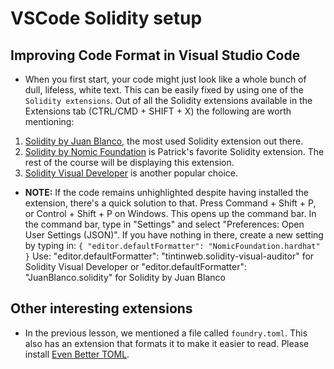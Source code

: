 # VSCode Solidity setup

## Improving Code Format in Visual Studio Code
- When you first start, your code might just look like a whole bunch of dull, lifeless, white text. This can be easily fixed by using one of the `Solidity extensions`. Out of all the Solidity extensions available in the Extensions tab (CTRL/CMD + SHIFT + X) the following are worth mentioning:

1. [Solidity by Juan Blanco](https://marketplace.visualstudio.com/items?itemName=JuanBlanco.solidity), the most used Solidity extension out there.
2. [Solidity by Nomic Foundation](https://marketplace.visualstudio.com/items?itemName=NomicFoundation.hardhat-solidity) is Patrick's favorite Solidity extension. The rest of the course will be displaying this extension.
3. [Solidity Visual Developer](https://marketplace.visualstudio.com/items?itemName=tintinweb.solidity-visual-auditor) is another popular choice.

- **NOTE:** If the code remains unhighlighted despite having installed the extension, there's a quick solution to that. Press Command + Shift + P, or Control + Shift + P on Windows. This opens up the command bar. In the command bar, type in "Settings" and select "Preferences: Open User Settings (JSON)". If you have nothing in there, create a new setting by typing in: ``` { "editor.defaultFormatter": "NomicFoundation.hardhat" } ``` Use: "editor.defaultFormatter": "tintinweb.solidity-visual-auditor" for Solidity Visual Developer or "editor.defaultFormatter": "JuanBlanco.solidity" for Solidity by Juan Blanco

## Other interesting extensions
- In the previous lesson, we mentioned a file called `foundry.toml`. This also has an extension that formats it to make it easier to read. Please install [Even Better TOML](https://marketplace.visualstudio.com/items?itemName=tamasfe.even-better-toml).